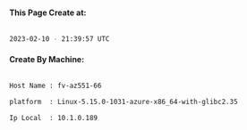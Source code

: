 
   
#### This Page Create at:

```bash

2023-02-10 - 21:39:57 UTC

```

#### Create By Machine:

```bash

Host Name : fv-az551-66

platform  : Linux-5.15.0-1031-azure-x86_64-with-glibc2.35

Ip Local  : 10.1.0.189

```

